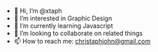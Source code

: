 - 👋 Hi, I’m @xtaph
- 👀 I’m interested in Graphic Design
- 🌱 I’m currently learning Javascript
- 💞️ I’m looking to collaborate on related things
- 📫 How to reach me: christaphjohn@gmail.com

<!---
xtaph/xtaph is a ✨ special ✨ repository because its `README.md` (this file) appears on your GitHub profile.
You can click the Preview link to take a look at your changes.
--->
